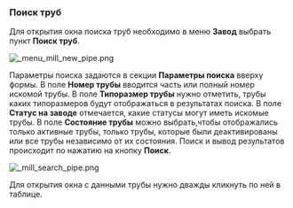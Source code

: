 ﻿
### Поиск труб 

Для открытия окна поиска труб необходимо в меню **Завод** выбрать пункт **Поиск труб**.

![_menu_mill_new_pipe.png](./images/_menu_mill_new_pipe.png "")

Параметры поиска задаются в секции **Параметры поиска** вверху формы. В поле **Номер трубы** вводится часть или полный номер искомой трубы. В поле  **Типоразмер трубы** нужно отметить, трубы каких типоразмеров будут отображаться в результатах поиска. В поле **Статус на заводе** отмечается, какие статусы могут иметь искомые трубы. В поле **Состояние трубы** можно выбрать,чтобы отображались только активные трубы, только трубы, которые были деактивированы или все трубы независимо от их состояния. 
Поиск и вывод результатов происходит по нажатию на кнопку **Поиск**.

![_mill_search_pipe.png](./images/_mill_search_pipe.png "")

Для открытия окна с данными трубы нужно дважды кликнуть по ней в таблице.
